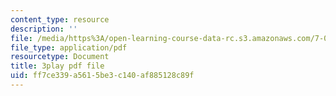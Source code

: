 ```yaml
---
content_type: resource
description: ''
file: /media/https%3A/open-learning-course-data-rc.s3.amazonaws.com/7-014-introductory-biology-spring-2005/ff7ce339a5615be3c140af885128c89f_SGHx6jKvxr8.pdf
file_type: application/pdf
resourcetype: Document
title: 3play pdf file
uid: ff7ce339-a561-5be3-c140-af885128c89f
---
```

